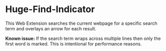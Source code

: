 # Huge-Find-Indicator
This Web Extension searches the current webpage for a specific search term and overlays an arrow for each result.

**Known issue:**
If the search term wraps across multiple lines then only the first word is marked. This is intentional for performance reasons.
